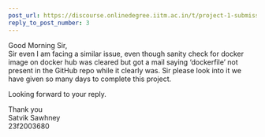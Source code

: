 ```yaml
---
post_url: https://discourse.onlinedegree.iitm.ac.in/t/project-1-submission-marked-as-fail-despite-having-dockerfile-image/167471/8
reply_to_post_number: 3
---
```

Good Morning Sir,  
Sir even I am facing a similar issue, even though sanity check for docker image on docker hub was cleared but got a mail saying ‘dockerfile’ not present in the GitHub repo while it clearly was. Sir please look into it we have given so many days to complete this project.

Looking forward to your reply.

Thank you  
Satvik Sawhney  
23f2003680